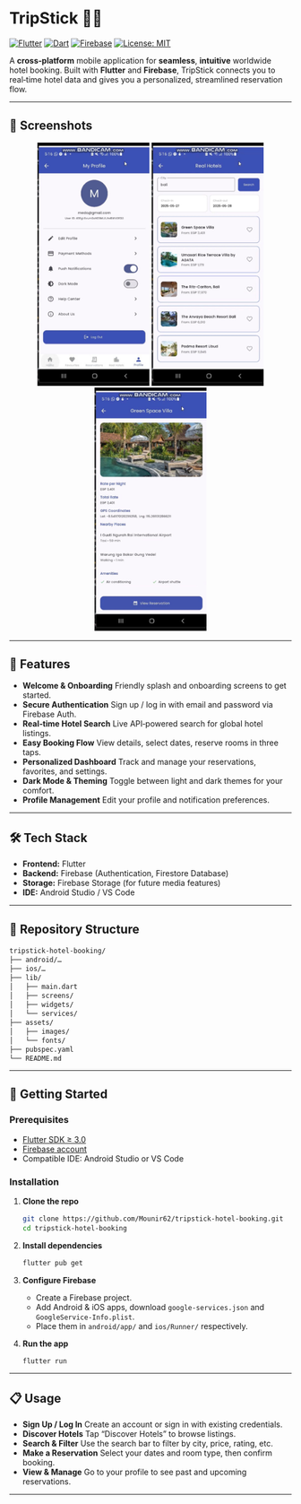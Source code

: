 # TripStick 🏨✨

[![Flutter](https://img.shields.io/badge/Flutter-02569B?logo=flutter\&logoColor=white)](https://flutter.dev/) [![Dart](https://img.shields.io/badge/Dart-0175C2?logo=dart\&logoColor=white)](https://dart.dev/) [![Firebase](https://img.shields.io/badge/Firebase-FFCA28?logo=firebase\&logoColor=black)](https://firebase.google.com/) [![License: MIT](https://img.shields.io/badge/License-MIT-green.svg)](LICENSE)

A **cross‑platform** mobile application for **seamless**, **intuitive** worldwide hotel booking. Built with **Flutter** and **Firebase**, TripStick connects you to real‑time hotel data and gives you a personalized, streamlined reservation flow.

---

## 📸 Screenshots

<p align="center">
  <img src="Snapshots/5.jpeg" alt="Account Screen" width="200" />
  <img src="Snapshots/3.jpeg" alt="Search Screen" width="200" />
  <img src="Snapshots/2.jpeg" alt="Reservations Screen" width="200" />
</p>

---

## 🚀 Features

* **Welcome & Onboarding**
  Friendly splash and onboarding screens to get started.
* **Secure Authentication**
  Sign up / log in with email and password via Firebase Auth.
* **Real‑time Hotel Search**
  Live API‑powered search for global hotel listings.
* **Easy Booking Flow**
  View details, select dates, reserve rooms in three taps.
* **Personalized Dashboard**
  Track and manage your reservations, favorites, and settings.
* **Dark Mode & Theming**
  Toggle between light and dark themes for your comfort.
* **Profile Management**
  Edit your profile and notification preferences.

---

## 🛠️ Tech Stack

* **Frontend:** Flutter
* **Backend:** Firebase (Authentication, Firestore Database)
* **Storage:** Firebase Storage (for future media features)
* **IDE:** Android Studio / VS Code

---

## 📂 Repository Structure

```plaintext
tripstick-hotel-booking/
├── android/…
├── ios/…
├── lib/
│   ├── main.dart
│   ├── screens/
│   ├── widgets/
│   └── services/
├── assets/
│   ├── images/
│   └── fonts/
├── pubspec.yaml
└── README.md
```

---

## 🔧 Getting Started

### Prerequisites

* [Flutter SDK ≥ 3.0](https://flutter.dev/docs/get-started/install)
* [Firebase account](https://console.firebase.google.com/)
* Compatible IDE: Android Studio or VS Code

### Installation

1. **Clone the repo**

   ```bash
   git clone https://github.com/Mounir62/tripstick-hotel-booking.git
   cd tripstick-hotel-booking
   ```

2. **Install dependencies**

   ```bash
   flutter pub get
   ```

3. **Configure Firebase**

   * Create a Firebase project.
   * Add Android & iOS apps, download `google-services.json` and `GoogleService-Info.plist`.
   * Place them in `android/app/` and `ios/Runner/` respectively.

4. **Run the app**

   ```bash
   flutter run
   ```

---

## 📋 Usage

* **Sign Up / Log In**
  Create an account or sign in with existing credentials.
* **Discover Hotels**
  Tap “Discover Hotels” to browse listings.
* **Search & Filter**
  Use the search bar to filter by city, price, rating, etc.
* **Make a Reservation**
  Select your dates and room type, then confirm booking.
* **View & Manage**
  Go to your profile to see past and upcoming reservations.

---
